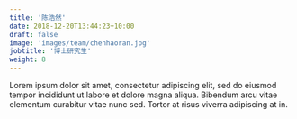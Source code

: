 ```yaml
---
title: '陈浩然'
date: 2018-12-20T13:44:23+10:00
draft: false
image: 'images/team/chenhaoran.jpg'
jobtitle: '博士研究生'
weight: 8
---
```


Lorem ipsum dolor sit amet, consectetur adipiscing elit, sed do eiusmod tempor incididunt ut labore et dolore magna aliqua. Bibendum arcu vitae elementum curabitur vitae nunc sed. Tortor at risus viverra adipiscing at in.
